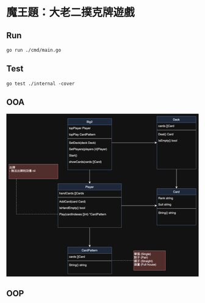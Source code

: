 # 魔王題：大老二撲克牌遊戲

## Run
```shell
go run ./cmd/main.go
```

## Test
```shell
go test ./internal -cover
```

## OOA
![OOA](docs/2-B-OOA.png)

## OOP
